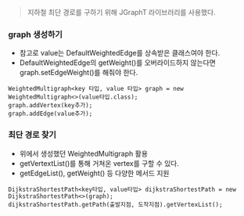 > 지하철 최단 경로를 구하기 위해 JGraphT 라이브러리를 사용했다.

### graph 생성하기

- 참고로 value는 DefaultWeightedEdge를 상속받은 클래스여야 한다.
- DefaultWeightedEdge의 getWeight()를 오버라이드하지 않는다면 graph.setEdgeWeight()를 해줘야 한다.

```
WeightedMultigraph<key 타입, value 타입> graph = new WeightedMultigraph<>(value타입.class);
graph.addVertex(key추가);
graph.addEdge(value추가);
```

### 최단 경로 찾기

- 위에서 생성했던 WeightedMultigraph 활용
- getVertextList()를 통해 거쳐온 vertex를 구할 수 있다.
- getEdgeList(), getWeight() 등 다양한 메서드 지원

```
DijkstraShortestPath<key타입, value타입> dijkstraShortestPath = new DijkstraShortestPath<>(graph);
dijkstraShortestPath.getPath(출발지점, 도착지점).getVertexList();
```

